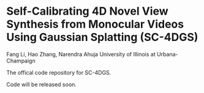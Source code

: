 # Self-Calibrating 4D Novel View Synthesis from Monocular Videos Using Gaussian Splatting (SC-4DGS)
Fang Li, Hao Zhang, Narendra Ahuja
University of Illinois at Urbana-Champaign

The offical code repository for SC-4DGS.

Code will be released soon.
